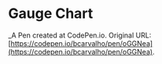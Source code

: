 # Gauge Chart
 _A Pen created at CodePen.io. Original URL: [https://codepen.io/bcarvalho/pen/oGGNea](https://codepen.io/bcarvalho/pen/oGGNea).

 